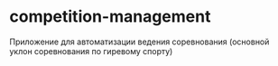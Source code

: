 # competition-management
Приложение для автоматизации ведения соревнования (основной уклон соревнования по гиревому спорту)
